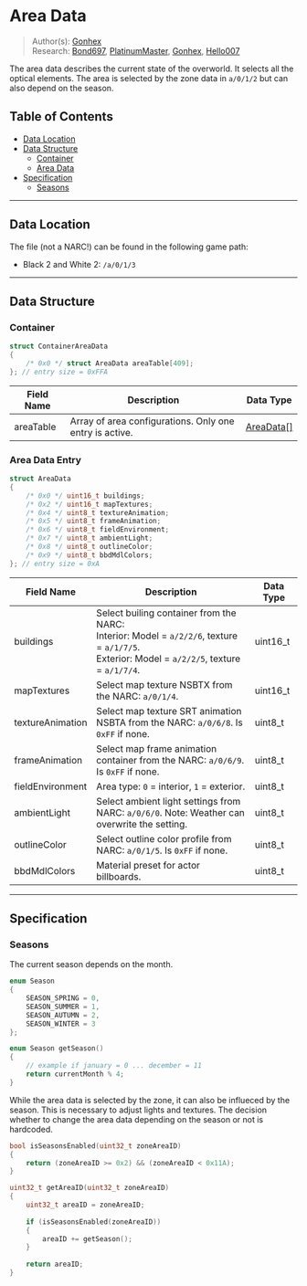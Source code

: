 # Area Data
> Author(s): [Gonhex](https://github.com/Gonhex) <br />
> Research: [Bond697](https://github.com/Bond697), [PlatinumMaster](https://github.com/PlatinumMaster), [Gonhex](https://github.com/Gonhex), [Hello007](https://github.com/HelloOO7)

The area data describes the current state of the overworld. It selects all the optical elements. The area is selected by the zone data in `a/0/1/2` but can also depend on the season.

## Table of Contents
* [Data Location](#data-location)
* [Data Structure](#data-structure)
  * [Container](#container)
  * [Area Data](#area-data-entry)
* [Specification](#specification)
  * [Seasons](#seasons)
---

## Data Location
The file (not a NARC!) can be found in the following game path:
* Black 2 and White 2: `/a/0/1/3`
--- 

## Data Structure

### Container
```c
struct ContainerAreaData
{
    /* 0x0 */ struct AreaData areaTable[409];
}; // entry size = 0xFFA
```
| Field Name    | Description                                                                                           | Data Type |
|---------------|-------------------------------------------------------------------------------------------------------|-----------|
| areaTable     | Array of area configurations. Only one entry is active.                                               | [AreaData[]](#area-data-entry) |

### Area Data Entry
```c
struct AreaData
{
    /* 0x0 */ uint16_t buildings;
    /* 0x2 */ uint16_t mapTextures;
    /* 0x4 */ uint8_t textureAnimation;
    /* 0x5 */ uint8_t frameAnimation;
    /* 0x6 */ uint8_t fieldEnvironment;
    /* 0x7 */ uint8_t ambientLight;
    /* 0x8 */ uint8_t outlineColor;
    /* 0x9 */ uint8_t bbdMdlColors;
}; // entry size = 0xA
```
| Field Name         | Description                                                                                           | Data Type |
|--------------------|-------------------------------------------------------------------------------------------------------|-----------|
| buildings          | Select builing container from the NARC:<br />Interior: Model = `a/2/2/6`, texture = `a/1/7/5`.<br />Exterior: Model = `a/2/2/5`, texture = `a/1/7/4`. | uint16_t |
| mapTextures        | Select map texture NSBTX from the NARC: `a/0/1/4`.                                                    | uint16_t  |
| textureAnimation   | Select map texture SRT animation NSBTA from the NARC: `a/0/6/8`. Is `0xFF` if none.                   | uint8_t   |
| frameAnimation     | Select map frame animation container from the NARC: `a/0/6/9`. Is `0xFF` if none.                     | uint8_t   |
| fieldEnvironment   | Area type: `0` = interior, `1` = exterior.                                                            | uint8_t   |
| ambientLight       | Select ambient light settings from NARC: `a/0/6/0`. Note: Weather can overwrite the setting.          | uint8_t   |
| outlineColor       | Select outline color profile from NARC: `a/0/1/5`. Is `0xFF` if none.                                 | uint8_t   |
| bbdMdlColors       | Material preset for actor billboards.                                                                 | uint8_t   |

---
## Specification

### Seasons
The current season depends on the month.
```c
enum Season
{
    SEASON_SPRING = 0,
    SEASON_SUMMER = 1,
    SEASON_AUTUMN = 2,
    SEASON_WINTER = 3
};

enum Season getSeason()
{
    // example if january = 0 ... december = 11
    return currentMonth % 4;
}
```
While the area data is selected by the zone, it can also be influeced by the season. This is necessary to adjust lights and textures. The decision whether to change the area data depending on the season or not is hardcoded.
```c
bool isSeasonsEnabled(uint32_t zoneAreaID)
{
    return (zoneAreaID >= 0x2) && (zoneAreaID < 0x11A);
}

uint32_t getAreaID(uint32_t zoneAreaID)
{
    uint32_t areaID = zoneAreaID;
    
    if (isSeasonsEnabled(zoneAreaID))
    {
        areaID += getSeason();
    }
    
    return areaID;
}
```
